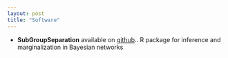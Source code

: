 ```yaml
---
layout: post
title: "Software"
---
```


- **SubGroupSeparation** available on [github](https://github.com/cbg-ethz/SubGroupSeparation)..
  R package for inference and marginalization in Bayesian networks
